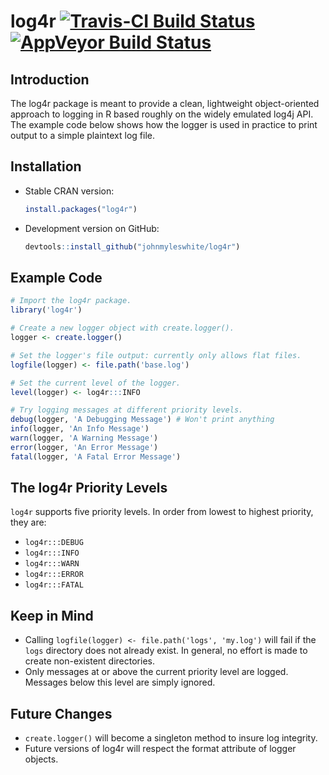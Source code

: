 # log4r [![Travis-CI Build Status](https://travis-ci.org/johnmyleswhite/log4r.png?branch=master)](https://travis-ci.org/johnmyleswhite/log4r) [![AppVeyor Build Status](https://ci.appveyor.com/api/projects/status/github/johnmyleswhite/log4r?branch=master)](https://ci.appveyor.com/project/johnmyleswhite/log4r)

## Introduction
The log4r package is meant to provide a clean, lightweight object-oriented approach to logging in R based roughly on the widely emulated log4j API. The example code below shows how the logger is used in practice to print output to a simple plaintext log file.

## Installation
- Stable CRAN version:
    ```r
    install.packages("log4r")
    ```

- Development version on GitHub:

    ```r
    devtools::install_github("johnmyleswhite/log4r")
    ```

## Example Code
```r
# Import the log4r package.
library('log4r')

# Create a new logger object with create.logger().
logger <- create.logger()

# Set the logger's file output: currently only allows flat files.
logfile(logger) <- file.path('base.log')

# Set the current level of the logger.
level(logger) <- log4r:::INFO

# Try logging messages at different priority levels.
debug(logger, 'A Debugging Message') # Won't print anything
info(logger, 'An Info Message')
warn(logger, 'A Warning Message')
error(logger, 'An Error Message')
fatal(logger, 'A Fatal Error Message')
```

## The log4r Priority Levels
`log4r` supports five priority levels. In order from lowest to highest
priority, they are:

* `log4r:::DEBUG`
* `log4r:::INFO`
* `log4r:::WARN`
* `log4r:::ERROR`
* `log4r:::FATAL`

## Keep in Mind
* Calling `logfile(logger) <- file.path('logs', 'my.log')` will fail if the `logs` directory does not already exist. In general, no effort is made to create non-existent directories.
* Only messages at or above the current priority level are logged. Messages below this level are simply ignored.

## Future Changes
* `create.logger()` will become a singleton method to insure log integrity.
* Future versions of log4r will respect the format attribute of logger objects.
